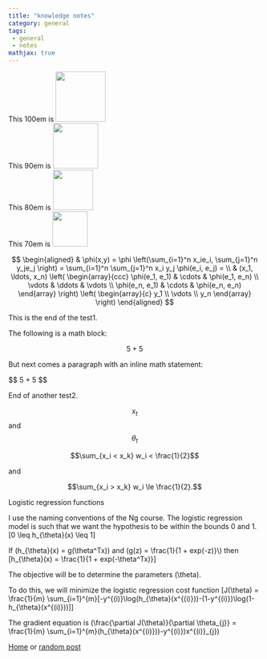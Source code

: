 ```yaml
---
title: "knowledge notes"
category: general
tags: 
 - general
 - notes
mathjax: true
--- 
```


This 100em is 
<img src="https://render.githubusercontent.com/render/math?math=e^{i \pi} = -1" width="100em" height=auto /> <br/>
This 90em is 
<img src="https://render.githubusercontent.com/render/math?math=e^{i \pi} = -1" width="90em" height=auto /> <br/>
This 80em is 
<img src="https://render.githubusercontent.com/render/math?math=e^{i \pi} = -1" width="80em" height=auto /> <br/>
This 70em is 
<img src="https://render.githubusercontent.com/render/math?math=e^{i \pi} = -1" width="70em" height=auto /> <br/>

$$
\begin{aligned}
  & \phi(x,y) = \phi \left(\sum_{i=1}^n x_ie_i, \sum_{j=1}^n y_je_j \right)
  = \sum_{i=1}^n \sum_{j=1}^n x_i y_j \phi(e_i, e_j) = \\
  & (x_1, \ldots, x_n) \left( \begin{array}{ccc}
      \phi(e_1, e_1) & \cdots & \phi(e_1, e_n) \\
      \vdots & \ddots & \vdots \\
      \phi(e_n, e_1) & \cdots & \phi(e_n, e_n)
    \end{array} \right)
  \left( \begin{array}{c}
      y_1 \\
      \vdots \\
      y_n
    \end{array} \right)
\end{aligned}
$$

This is the end of the test1.

The following is a math block:

$$ 5 + 5 $$

But next comes a paragraph with an inline math statement:

\$$ 5 + 5 $$

End of another test2.

$$ x_t $$ and $$\theta_t$$

$$\sum_{x_i < x_k} w_i < \frac{1}{2}$$

and

$$\sum_{x_i > x_k} w_i \le \frac{1}{2}.$$

Logistic regression functions

I use the naming conventions of the Ng course. The logistic regression model is such that we want the hypothesis to be within the bounds 0 and 1.
\[0 \leq h_{\theta}(x) \leq 1\]

If \(h_{\theta}(x) = g(\theta^Tx)\) and \(g(z) = \frac{1}{1 + exp(-z)}\\) then
\[h_{\theta}(x) = \frac{1}{1 + exp(-\theta^Tx)}\]

The objective will be to determine the parameters \(\theta\).

To do this, we will minimize the logistic regression cost function
\[J(\theta) = \frac{1}{m} \sum_{i=1}^{m}[-y^{(i)}\log(h_{\theta}(x^{(i)}))-(1-y^{(i)})\log(1-h_{\theta}(x^{(i)}))]\]

The gradient equation is \(\frac{\partial J(\theta)}{\partial \theta_{j}} = \frac{1}{m} \sum_{i=1}^{m}(h_{\theta}(x^{(i)}))-y^{(i)})x^{(i)}_{j}\)

[Home](/) or [random post](/random)